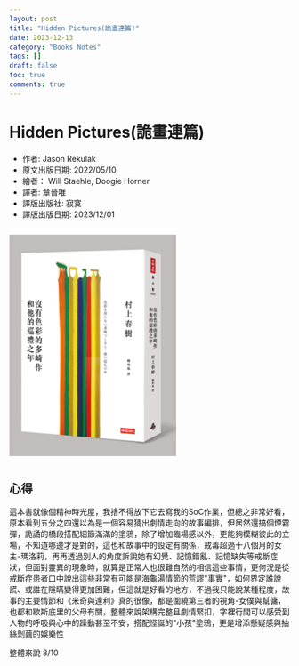 ```yaml
---
layout: post
title: "Hidden Pictures(詭畫連篇)"
date: 2023-12-13
category: "Books Notes"
tags: []
draft: false
toc: true
comments: true
---
```


# Hidden Pictures(詭畫連篇)
* 作者: Jason Rekulak
* 原文出版日期: 2022/05/10
* 繪者： Will Staehle, Doogie Horner
* 譯者: 章晉唯
* 譯版出版社: 寂寞
* 譯版出版日期: 2023/12/01

<img src="/assets/posts/沒有色彩的多崎作和他的巡禮之年.jpg" alt="" width="300"/>
<!-- more -->

## 心得
這本書就像個精神時光屋，我捨不得放下它去寫我的SoC作業，但總之非常好看，原本看到五分之四還以為是一個容易猜出劇情走向的故事編排，但居然還搞個煙霧彈，詭譎的橋段搭配細節滿滿的塗鴉，除了增加臨場感以外，更能夠模糊彼此的立場，不知道哪邊才是對的，這也和故事中的設定有關係，戒毒超過十八個月的女主-瑪洛莉，再再透過別人的角度訴說她有幻覺、記憶錯亂、記憶缺失等戒斷症狀，但面對靈異的現象時，就算是正常人也很難自然的相信這些事情，更何況是從戒斷症患者口中說出這些非常有可能是海龜湯情節的荒謬"事實"，如何界定誰說謊、或誰在隱瞞變得更加困難，但這就是好看的地方，不過我只能說某種程度，故事的主要情節和《米奇與達利》真的很像，都是圍繞第三者的視角-女僕與幫傭，也都和歇斯底里的父母有關，整體來說架構完整且劇情緊扣，字裡行間可以感受到人物的呼吸與心中的躁動甚至不安，搭配怪誕的"小孩"塗鴉，更是增添懸疑感與抽絲剝繭的娛樂性

整體來說 8/10
